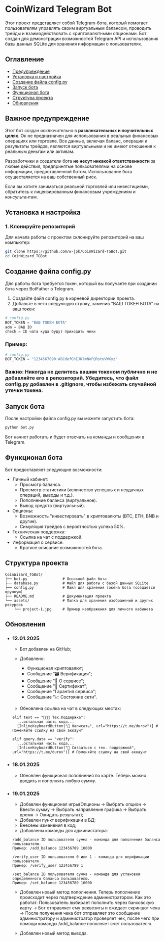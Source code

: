 # CoinWizard Telegram Bot

Этот проект представляет собой Telegram-бота, который помогает пользователям управлять своим виртуальным балансом, проводить трейды и взаимодействовать с криптовалютными опционами. Бот создан для демонстрации возможностей Telegram API и использования базы данных SQLite для хранения информации о пользователях.

## Оглавление

- [Предупреждение](#важное-предупреждение)
- [Установка и настройка](#установка-и-настройка)
- [Создание файла config.py](#создание-файла-configpy)
- [Запуск бота](#запуск-бота)
- [Функционал бота](#функционал-бота)
- [Структура проекта](#структура-проекта)
- [Обновления](#обновления)

## Важное предупреждение

Этот бот создан исключительно в **развлекательных и поучительных целях**. Он не предназначен для использования в реальных финансовых операциях или торговле. Все данные, включая баланс, операции и результаты трейдов, являются виртуальными и не имеют отношения к реальным деньгам или активам.

Разработчики и создатели бота **не несут никакой ответственности** за любые действия, предпринятые пользователями на основе информации, предоставленной ботом. Использование бота осуществляется на ваш собственный риск.

Если вы хотите заниматься реальной торговлей или инвестициями, обратитесь к лицензированным финансовым учреждениям и консультантам.

## Установка и настройка

### 1. Клонируйте репозиторий

Для начала работы с проектом склонируйте репозиторий на ваш компьютер:

```bash
git clone https://github.com/w-jpk/CoinWizard-TGBot.git
cd CoinWizard_TGBot
```

## Создание файла config.py

Для работы бота требуется токен, который вы получаете при создании бота через BotFather в Telegram.

1. Создайте файл config.py в корневой директории проекта.
2. Добавьте в него следующую строку, заменив "ВАШ ТОКЕН БОТА" на ваш токен:

```python
# config.py
BOT_TOKEN = "ВАШ ТОКЕН БОТА"
adm = ВАШ ID
check = ID чата куда будут приходить чеки
```

### Пример:

```python
# config.py
BOT_TOKEN = "1234567890:ABCdefGhIJKlmNoPQRstuVWXyz"
```

### Важно: Никогда не делитесь вашим токеном публично и не добавляйте его в репозиторий. Убедитесь, что файл config.py добавлен в .gitignore, чтобы избежать случайной утечки токена.

## Запуск бота

После настройки файла config.py вы можете запустить бота:

```bash
python bot.py
```

Бот начнет работать и будет отвечать на команды и сообщения в Telegram.

## Функционал бота

Бот предоставляет следующие возможности:

- Личный кабинет:
  - Просмотр баланса.
  - Просмотр статистики (количество успешных и неудачных операций, выводы и т.д.).
  - Пополнение баланса (виртуальное).
  - Вывод средств (виртуальный).
- Опционы:
  - Возможность "инвестировать" в криптовалюты (BTC, ETH, BNB и другие).
  - Симуляция трейдов с вероятностью успеха 50%.
- Техническая поддержка:
  - Ссылка на чат с поддержкой.
- Информация о сервисе:
  - Краткое описание возможностей бота.

## Структура проекта

```plaintext
CoinWizard_TGBot/
├── bot.py                # Основной файл бота
├── database.py           # Файл для работы с базой данных SQLite
├── config.py             # Файл для хранения токена бота (создается вручную)
├── README.md             # Документация проекта
└── assets/               # Папка для хранения изображений и других ресурсов
    └── project-1.jpg     # Пример изображения для личного кабинета
```

## Обновления

- ### 12.01.2025

  - Бот добавлен на GitHub;
  - Добавлено:

    - Функционал криптовалют;
    - Сообщение "🗃 Верификация";
    - Сообщение "🔷 О сервисе";
    - Сообщение "📜 Сертификат";
    - Сообщение "Гарантия сервиса";
    - Сообщение "📈 Состояние сети".

  - Обновлена ссылка на чат в следующих местах:

  ```
  elif text == "🧑🏻‍💻 Тех.Поддержка":
    ...остальная часть кода...
    [InlineKeyboardButton("📩 Написать", url="https://t.me/durov")] # Поменяйте ссылку на свой аккаунт

  elif query.data == "verify":
    ...остальная часть кода...
    [InlineKeyboardButton("💬 Связаться с тех. поддержкой", url="https://t.me/durov")] # Поменяйте ссылку на свой аккаунт
  ```

- ### 18.01.2025

  - Обновлен функционал пополнения по карте. Теперь можно вводить и пополнять любую сумму.

- ### 19.01.2025

  - Добавлен функционал игры(Опционы -> Выбрать опцион -> Ввести сумму -> Выбрать направление графика -> Выбрать время -> Ожидать результат);
  - Добавлен пункт верификации в БД;
  - Внесены изменения в код;
  - Добавлены команды для администатора:
  ```
  /add_balance ID пользователя сумма - команда для пополнения баланса пользователю.
  Пример: /add_balance 123456789 10000

  /verify_user ID пользователя 0 или 1 - команда для верификации пользователя.
  Пример: /verify_user 123456789 1

  /set_balance ID пользователя сумма - команда для установки определенного баланса пользователю.
  Пример: /set_balance 123456789 10000
  ```
  - Добавлен новый метод пополнения. Теперь пополнение происходит через подтверждение администратором. Как это работат: Пользователь выбирает пополнить через банковскую карту -> Бот отправляет ему реквезиты и ожидает скриншот чека -> После получения чека бот отправляет это сообщение администратору и администратор проверяет чек, после чего при помощи команды /add_balance пополняет счет пользователю.

  - Добавлен новый метод вывода.